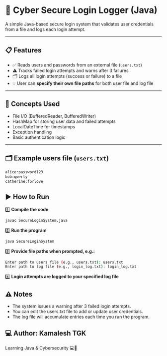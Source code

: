 # 🔐 Cyber Secure Login Logger (Java)

A simple Java-based secure login system that validates user credentials from a file and logs each login attempt.

---

## 📋 Features

- ✅ Reads users and passwords from an external file (`users.txt`)
- ⚠️ Tracks failed login attempts and warns after 3 failures
- 🗂️ Logs all login attempts (success or failure) to a file
- 💡 User can **specify their own file paths** for both user file and log file

---

## 🧠 Concepts Used

- File I/O (BufferedReader, BufferedWriter)
- HashMap for storing user data and failed attempts
- LocalDateTime for timestamps
- Exception handling
- Basic authentication logic

---

## 🗂️ Example users file (`users.txt`)

```bash
alice:password123
bob:qwerty
catherine:forlove
```

## ▶️ How to Run
1️⃣ **Compile the code**
```bash
javac SecureLoginSystem.java
```
2️⃣ **Run the program**
```bash
java SecureLoginSystem
```
3️⃣ **Provide file paths when prompted, e.g.:**
```bash
Enter path to users file (e.g., users.txt): users.txt
Enter path to log file (e.g., login_log.txt): login_log.txt
```
4️⃣ **Login attempts are logged to your specified log file**

## ⚠️ Notes
- The system issues a warning after 3 failed login attempts.
- You can edit the users.txt file to add or update user credentials.
- The log file will accumulate entries each time you run the program.

## 💻 Author: Kamalesh TGK<br>
Learning Java & Cybersecurity 💻🔐

